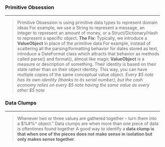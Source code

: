 
### Primitive Obsession
---
> Primitive Obsession is using primitive data types to represent domain ideas
> For example, we use a String to represent a message, an Integer to represent an amount of money, or a Struct/Dictionary/Hash to represent a specific object.
> **The Fix**: Typically, we introduce a **ValueObject** in place of the primitive data
> For example, instead of scattering all the parsing/formatting behavior for dates stored as text, introduce a DateFormat class which attracts that behavior as methods called parse() and format(), almost like magic
> **ValueObject** is a measure or description of something. Their identity is based on their state rather than on their object identity. This way, you can have multiple copies of the same conceptual value object. _Every $5 note has its own identity (thanks to its serial number), but the cash economy relies on every $5 note having the same value as every other $5 note_
### Data Clumps
---
>Whenever two or three values are gathered together – turn them into a $%#%^ object.”
>Data clumps are when more than one piece of data is oftentimes found together
>A good way to identify a **data clump is that when one of the pieces does not make sense in isolation but only makes sense together**.
<!--stackedit_data:
eyJoaXN0b3J5IjpbLTE4MDMzMjIzMSwtMjk3Njg0NDg0LDEwMD
gwODM0OTZdfQ==
-->